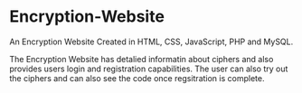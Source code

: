 # Encryption-Website
An Encryption Website Created in HTML, CSS, JavaScript, PHP and MySQL.

The Encryption Website has detalied informatin about ciphers and also provides users login and registration capabilities.
The user can also try out the ciphers and can also see the code once regsitration is complete.
